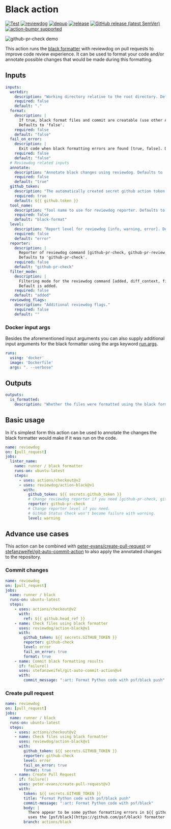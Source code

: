 # Black action

[![Test](https://github.com/rickstaa/action-black/workflows/Test/badge.svg)](https://github.com/rickstaa/action-black/actions?query=workflow%3ATest)
[![reviewdog](https://github.com/rickstaa/action-black/workflows/reviewdog/badge.svg)](https://github.com/rickstaa/action-black/actions?query=workflow%3Areviewdog)
[![depup](https://github.com/rickstaa/action-black/workflows/depup/badge.svg)](https://github.com/rickstaa/action-black/actions?query=workflow%3Adepup)
[![release](https://github.com/rickstaa/action-black/workflows/release/badge.svg)](https://github.com/rickstaa/action-black/actions?query=workflow%3Arelease)
[![GitHub release (latest SemVer)](https://img.shields.io/github/v/release/rickstaa/action-black?logo=github\&sort=semver)](https://github.com/rickstaa/action-black/releases)
[![action-bumpr supported](https://img.shields.io/badge/bumpr-supported-ff69b4?logo=github\&link=https://github.com/haya14busa/action-bumpr)](https://github.com/haya14busa/action-bumpr)

![github-pr-check demo](https://user-images.githubusercontent.com/17570430/102082175-c6773780-3e11-11eb-9af9-d7ee07ca353a.png)

This action runs the [black formatter](https://github.com/psf/black) with reviewdog on pull requests to improve code review experience. It can be used to format your code and/or annotate possible changes that would be made during this formatting.

## Inputs

```yaml
inputs:
  workdir:
    description: "Working directory relative to the root directory. Defaults to '.'."
    required: false
    default: "."
  format:
    description: |
      If true, black format files and commit are creatable (use other Action).
      Defaults to 'false'.
    required: false
    default: "false"
  fail_on_error:
    description: |
      Exit code when black formatting errors are found [true, false]. Defaults to 'false'.
    required: false
    default: "false"
  # Reviewdog related inputs
  annotate:
    description: "Annotate black changes using reviewdog. Defaults to 'true'."
    required: false
    default: "true"
  github_token:
    description: "The automatically created secret github action token."
    required: true
    default: ${{ github.token }}
  tool_name:
    description: "Tool name to use for reviewdog reporter. Defaults to 'black-format'."
    required: false
    default: "black-format"
  level:
    description: "Report level for reviewdog [info, warning, error]. Defaults to 'error'."
    required: false
    default: "error"
  reporter:
    description: |
      Reporter of reviewdog command [github-pr-check, github-pr-review, github-check].
      Defaults to 'github-pr-check'.
    required: false
    default: "github-pr-check"
  filter_mode:
    description: |
      Filtering mode for the reviewdog command [added, diff_context, file, nofilter].
      Default is added.
    required: false
    default: "added"
  reviewdog_flags:
    description: "Additional reviewdog flags."
    required: false
    default: ""
```
### Docker input args

Besides the aforementioned input arguments you can also supply additional input arguments for the black formatter using the args keyword [run.args](https://docs.github.com/en/free-pro-team@latest/actions/creating-actions/metadata-syntax-for-github-actions#runsargs).

```yaml
runs:
  using: 'docker'
  image: 'Dockerfile'
  args: ". --verbose"
```

## Outputs

```yml
outputs:
  is_formatted:
    description: "Whether the files were formatted using the black formatter."
```

## Basic usage

In it's simplest form this action can be used to annotate the changes the black formatter would make if it was run on the code.

```yaml
name: reviewdog
on: [pull_request]
jobs:
  linter_name:
    name: runner / black formatter
    runs-on: ubuntu-latest
    steps:
      - uses: actions/checkout@v2
      - uses: reviewdog/action-black@v1
        with:
          github_token: ${{ secrets.github_token }}
          # Change reviewdog reporter if you need [github-pr-check, github-check].
          reporter: github-pr-check
          # Change reporter level if you need.
          # GitHub Status Check won't become failure with warning.
          level: warning
```

## Advance use cases

This action can be combined with [peter-evans/create-pull-request](https://github.com/peter-evans/create-pull-request) or [stefanzweifel/git-auto-commit-action](https://github.com/stefanzweifel/git-auto-commit-action) to also apply the annotated changes to the repository.

### Commit changes

```yaml
name: reviewdog
on: [pull_request]
jobs:
  name: runner / black
  runs-on: ubuntu-latest
  steps:
    - uses: actions/checkout@v2
      with:
        ref: ${{ github.head_ref }}
    - name: Check files using black formatter
      uses: reviewdog/action-black@v1
      with:
        github_token: ${{ secrets.GITHUB_TOKEN }}
        reporter: github-check
        level: error
        fail_on_error: true
        format: true
    - name: Commit black formatting results
      if: failure()
      uses: stefanzweifel/git-auto-commit-action@v4
      with:
        commit_message: ":art: Format Python code with psf/black push"
```

### Create pull request

```yaml
name: reviewdog
on: [pull_request]
jobs:
  name: runner / black
  runs-on: ubuntu-latest
  steps:
    - uses: actions/checkout@v2
    - name: Check files using black formatter
      uses: reviewdog/action-black@v1
      with:
        github_token: ${{ secrets.GITHUB_TOKEN }}
        reporter: github-check
        level: error
        fail_on_error: true
        format: true
    - name: Create Pull Request
      if: failure()
      uses: peter-evans/create-pull-request@v3
      with:
        token: ${{ secrets.GITHUB_TOKEN }}
        title: "Format Python code with psf/black push"
        commit-message: ":art: Format Python code with psf/black"
        body: |
          There appear to be some python formatting errors in ${{ github.sha }}. This pull request
          uses the [psf/black](https://github.com/psf/black) formatter to fix these issues.
        branch: actions/black
```
